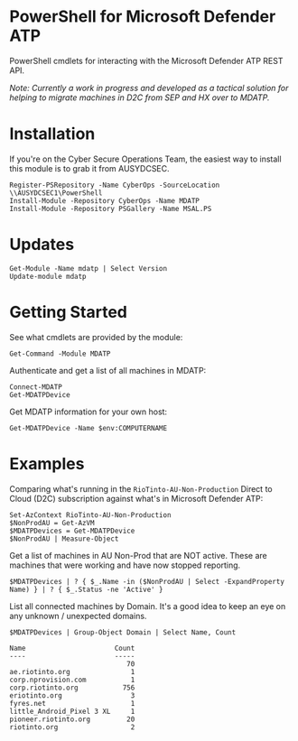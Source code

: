 # PowerShell for Microsoft Defender ATP
PowerShell cmdlets for interacting with the Microsoft Defender ATP REST API.

*Note: Currently a work in progress and developed as a tactical solution for helping to migrate machines in D2C from SEP and HX over to MDATP.*

# Installation
If you're on the Cyber Secure Operations Team, the easiest way to install this module is to grab it from AUSYDCSEC.
```
Register-PSRepository -Name CyberOps -SourceLocation \\AUSYDCSEC1\PowerShell
Install-Module -Repository CyberOps -Name MDATP
Install-Module -Repository PSGallery -Name MSAL.PS
```

# Updates
```
Get-Module -Name mdatp | Select Version
Update-module mdatp
```

# Getting Started
See what cmdlets are provided by the module:
```
Get-Command -Module MDATP
```

Authenticate and get a list of all machines in MDATP:
```
Connect-MDATP
Get-MDATPDevice
```

Get MDATP information for your own host:
```
Get-MDATPDevice -Name $env:COMPUTERNAME
```

# Examples
Comparing what's running in the `RioTinto-AU-Non-Production` Direct to Cloud (D2C) subscription against what's in Microsoft Defender ATP:
```
Set-AzContext RioTinto-AU-Non-Production
$NonProdAU = Get-AzVM
$MDATPDevices = Get-MDATPDevice
$NonProdAU | Measure-Object
```

Get a list of machines in AU Non-Prod that are NOT active. These are machines that were working and have now stopped reporting.
```
$MDATPDevices | ? { $_.Name -in ($NonProdAU | Select -ExpandProperty Name) } | ? { $_.Status -ne 'Active' }
```

List all connected machines by Domain. It's a good idea to keep an eye on any unknown / unexpected domains.
```
$MDATPDevices | Group-Object Domain | Select Name, Count

Name                      Count
----                      -----
                             70
ae.riotinto.org               1
corp.nprovision.com           1
corp.riotinto.org           756
eriotinto.org                 3
fyres.net                     1
little_Android_Pixel 3 XL     1
pioneer.riotinto.org         20
riotinto.org                  2
```